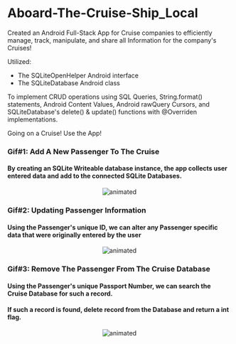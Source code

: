 # Aboard-The-Cruise-Ship_Local

Created an Android Full-Stack App for Cruise companies to efficiently manage, track, manipulate, and share all Information for the company's Cruises!

Utilized:
- The SQLiteOpenHelper Android interface 
- The SQLiteDatabase Android class <br>

To implement CRUD operations using SQL Queries, String.format() statements, Android Content Values, Android rawQuery Cursors, and SQLiteDatabase's delete() & update() functions with @Overriden implementations.

Going on a Cruise! Use the App!
<br>


### Gif#1: Add A New Passenger To The Cruise
#### By creating an SQLite Writeable database instance, the app collects user entered data and add to the connected SQLite Databases.
<p align="center">
  <img src="http://g.recordit.co/bkuUUyauUM.gif" alt="animated" />
</p>

### Gif#2: Updating Passenger Information
#### Using the Passenger's unique ID, we can alter any Passenger specific data that were originally entered by the user 
<p align="center">
  <img src="http://g.recordit.co/DUXzFxN2K6.gif" alt="animated" />
</p>

### Gif#3: Remove The Passenger From The Cruise Database
#### Using the Passenger's unique Passport Number, we can search the Cruise Database for such a record.
#### If such a record is found, delete record from the Database and return a int flag.
<p align="center">
  <img src="http://g.recordit.co/wSqupJBU1o.gif" alt="animated" />
</p>
